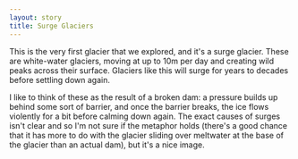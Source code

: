 ```yaml
---
layout: story
title: Surge Glaciers
---
```

This is the very first glacier that we explored, and it's a surge glacier. These are white-water glaciers, moving at up to 10m per day and creating wild peaks across their surface. Glaciers like this will surge for years to decades before settling down again.

I like to think of these as the result of a broken dam: a pressure builds up behind some sort of barrier, and once the barrier breaks, the ice flows violently for a bit before calming down again. The exact causes of surges isn't clear and so I'm not sure if the metaphor holds (there's a good chance that it has more to do with the glacier sliding over meltwater at the base of the glacier than an actual dam), but it's a nice image.
